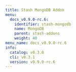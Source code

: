 ```yaml
---
title: Stash MongoDB Addon
menu:
  docs_v0.9.0-rc.6:
    identifier: stash-mongodb
    name: MongoDB
    parent: stash-addons
    weight: 40
menu_name: docs_v0.9.0-rc.6
info:
  catalog: v0.3.0
  cli: v0.3.1
  version: v0.9.0-rc.6
---
```


